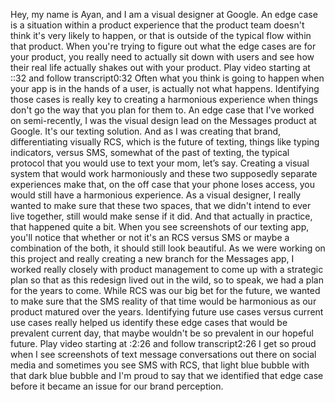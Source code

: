 Hey, my name is Ayan, and I am a visual designer at Google. An edge case is a situation within a product experience that the product team doesn't think it's very likely to happen, or that is outside of the typical flow within that product. When you're trying to figure out what the edge cases are for your product, you really need to actually sit down with users and see how their real life actually shakes out with your product.
Play video starting at ::32 and follow transcript0:32
Often what you think is going to happen when your app is in the hands of a user, is actually not what happens. Identifying those cases is really key to creating a harmonious experience when things don't go the way that you plan for them to. An edge case that I've worked on semi-recently, I was the visual design lead on the Messages product at Google. It's our texting solution. And as I was creating that brand, differentiating visually RCS, which is the future of texting, things like typing indicators, versus SMS, somewhat of the past of texting, the typical protocol that you would use to text your mom, let’s say. Creating a visual system that would work harmoniously and these two supposedly separate experiences make that, on the off case that your phone loses access, you would still have a harmonious experience. As a visual designer, I really wanted to make sure that these two spaces, that we didn't intend to ever live together, still would make sense if it did. And that actually in practice, that happened quite a bit. When you see screenshots of our texting app, you'll notice that whether or not it's an RCS versus SMS or maybe a combination of the both, it should still look beautiful. As we were working on this project and really creating a new branch for the Messages app, I worked really closely with product management to come up with a strategic plan so that as this redesign lived out in the wild, so to speak, we had a plan for the years to come. While RCS was our big bet for the future, we wanted to make sure that the SMS reality of that time would be harmonious as our product matured over the years. Identifying future use cases versus current use cases really helped us identify these edge cases that would be prevalent current day, that maybe wouldn't be so prevalent in our hopeful future.
Play video starting at :2:26 and follow transcript2:26
I get so proud when I see screenshots of text message conversations out there on social media and sometimes you see SMS with RCS, that light blue bubble with that dark blue bubble and I'm proud to say that we identified that edge case before it became an issue for our brand perception.